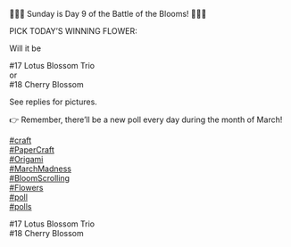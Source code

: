 🌸🌹🌻 Sunday is Day 9 of the Battle of the Blooms! 💐🌼🌷

PICK TODAY’S WINNING FLOWER:

Will it be

\#17 Lotus Blossom Trio  
or  
\#18 Cherry Blossom

See replies for pictures.

👉 Remember, there’ll be a new poll every day during the month of March!

[\#<span>craft</span>](https://social.lol/tags/craft)  
[\#<span>PaperCraft</span>](https://social.lol/tags/PaperCraft)  
[\#<span>Origami</span>](https://social.lol/tags/Origami)  
[\#<span>MarchMadness</span>](https://social.lol/tags/MarchMadness)  
[\#<span>BloomScrolling</span>](https://social.lol/tags/BloomScrolling)  
[\#<span>Flowers</span>](https://social.lol/tags/Flowers)  
[\#<span>poll</span>](https://social.lol/tags/poll)  
[\#<span>polls</span>](https://social.lol/tags/polls)

<radio disabled="disabled">\#17 Lotus Blossom Trio</radio>  
<radio disabled="disabled">\#18 Cherry Blossom</radio>